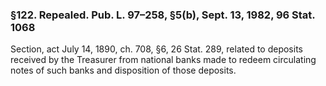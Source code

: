 ### §122. Repealed. Pub. L. 97–258, §5(b), Sept. 13, 1982, 96 Stat. 1068 ###

Section, act July 14, 1890, ch. 708, §6, 26 Stat. 289, related to deposits received by the Treasurer from national banks made to redeem circulating notes of such banks and disposition of those deposits.